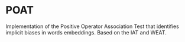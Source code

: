 # POAT
Implementation of the Positive Operator Association Test that identifies implicit biases in words embeddings. Based on the IAT and WEAT. 

